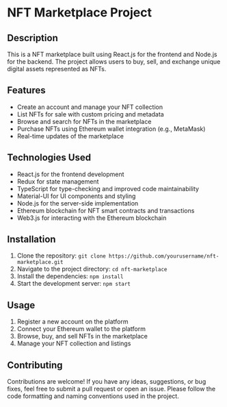 # NFT Marketplace Project

## Description
This is a NFT marketplace built using React.js for the frontend and Node.js for the backend. The project allows users to buy, sell, and exchange unique digital assets represented as NFTs.

## Features
- Create an account and manage your NFT collection
- List NFTs for sale with custom pricing and metadata
- Browse and search for NFTs in the marketplace
- Purchase NFTs using Ethereum wallet integration (e.g., MetaMask)
- Real-time updates of the marketplace

## Technologies Used
- React.js for the frontend development
- Redux for state management
- TypeScript for type-checking and improved code maintainability
- Material-UI for UI components and styling
- Node.js for the server-side implementation
- Ethereum blockchain for NFT smart contracts and transactions
- Web3.js for interacting with the Ethereum blockchain

## Installation
1. Clone the repository: `git clone https://github.com/yourusername/nft-marketplace.git`
2. Navigate to the project directory: `cd nft-marketplace`
3. Install the dependencies: `npm install`
4. Start the development server: `npm start`


## Usage
1. Register a new account on the platform
2. Connect your Ethereum wallet to the platform
3. Browse, buy, and sell NFTs in the marketplace
4. Manage your NFT collection and listings

## Contributing
Contributions are welcome! If you have any ideas, suggestions, or bug fixes, feel free to submit a pull request or open an issue. Please follow the code formatting and naming conventions used in the project.
